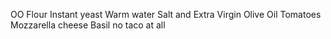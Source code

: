 OO Flour
Instant yeast
Warm water
Salt and Extra Virgin Olive Oil 
Tomatoes
Mozzarella cheese
Basil
no taco at all
